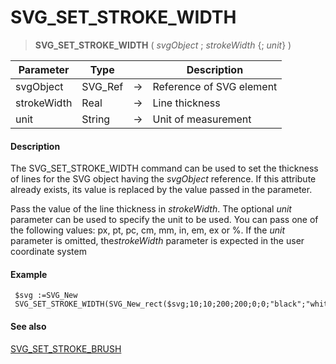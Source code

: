 # SVG_SET_STROKE_WIDTH

>**SVG_SET_STROKE_WIDTH** ( *svgObject* ; *strokeWidth* {; *unit*} )

| Parameter | Type |  | Description |
| --- | --- | --- | --- |
| svgObject | SVG_Ref | &#8594; | Reference of SVG element |
| strokeWidth | Real | &#8594; | Line thickness |
| unit | String | &#8594; | Unit of measurement |



#### Description 

The SVG\_SET\_STROKE\_WIDTH command can be used to set the thickness of lines for the SVG object having the *svgObject* reference. If this attribute already exists, its value is replaced by the value passed in the parameter.

Pass the value of the line thickness in *strokeWidth*. The optional *unit* parameter can be used to specify the unit to be used. You can pass one of the following values: px, pt, pc, cm, mm, in, em, ex or %. If the *unit* parameter is omitted, the*strokeWidth* parameter is expected in the user coordinate system

#### Example 

```4d
 $svg :=SVG_New
 SVG_SET_STROKE_WIDTH(SVG_New_rect($svg;10;10;200;200;0;0;"black";"white";2);10)
```

#### See also 

[SVG\_SET\_STROKE\_BRUSH](SVG_SET_STROKE_BRUSH.md)  